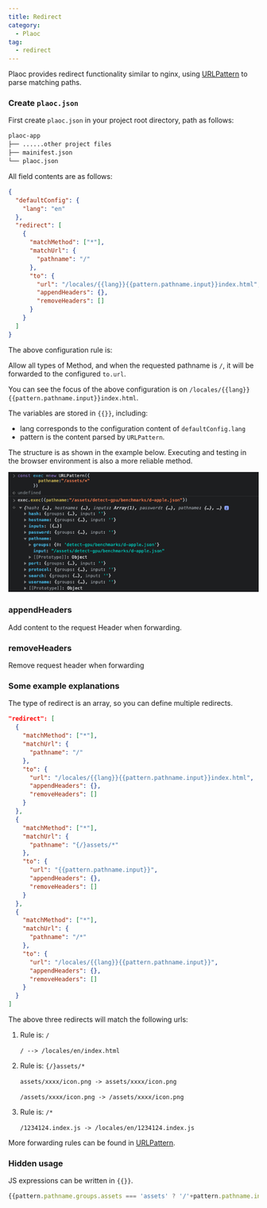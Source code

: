 ```yaml
---
title: Redirect
category: 
  - Plaoc  
tag: 
  - redirect
---
```


Plaoc provides redirect functionality similar to nginx, using [URLPattern](https://developer.mozilla.org/en-US/docs/Web/API/URL_Pattern_API) to parse matching paths.

### Create `plaoc.json`

First create `plaoc.json` in your project root directory, path as follows:

```bash
plaoc-app
├── ......other project files
├── mainifest.json
└── plaoc.json
```

All field contents are as follows:

```json
{
  "defaultConfig": {
    "lang": "en" 
  },
  "redirect": [
    {
      "matchMethod": ["*"],
      "matchUrl": {
        "pathname": "/"
      },
      "to": {
        "url": "/locales/{{lang}}{{pattern.pathname.input}}index.html",
        "appendHeaders": {},
        "removeHeaders": []
      }
    }
  ]
}
```

The above configuration rule is:

Allow all types of Method, and when the requested pathname is `/`, it will be forwarded to the configured `to.url`.

You can see the focus of the above configuration is on 
`/locales/{{lang}}{{pattern.pathname.input}}index.html`.

The variables are stored in `{{}}`, including:

- lang corresponds to the configuration content of `defaultConfig.lang`
- pattern is the content parsed by `URLPattern`. 

The structure is as shown in the example below. Executing and testing in the browser environment is also a more reliable method.

![URLPattern](./../../../plaoc-app/redirect/URLPattern.png)

### appendHeaders 

Add content to the request Header when forwarding.

### removeHeaders

Remove request header when forwarding

### Some example explanations

The type of redirect is an array, so you can define multiple redirects.

```json
"redirect": [
  {
    "matchMethod": ["*"],
    "matchUrl": {
      "pathname": "/"
    },
    "to": {
      "url": "/locales/{{lang}}{{pattern.pathname.input}}index.html",
      "appendHeaders": {},
      "removeHeaders": []
    }
  },
  {
    "matchMethod": ["*"], 
    "matchUrl": {
      "pathname": "{/}assets/*"
    },
    "to": {
      "url": "{{pattern.pathname.input}}",
      "appendHeaders": {},
      "removeHeaders": []
    }
  },
  {
    "matchMethod": ["*"],
    "matchUrl": {
      "pathname": "/*"
    },
    "to": {
      "url": "/locales/{{lang}}{{pattern.pathname.input}}",
      "appendHeaders": {},
      "removeHeaders": []
    }
  }
]
```

The above three redirects will match the following urls:

1. Rule is: `/`

   `/ --> /locales/en/index.html`

2. Rule is: `{/}assets/*`

   `assets/xxxx/icon.png -> assets/xxxx/icon.png`

   `/assets/xxxx/icon.png -> /assets/xxxx/icon.png` 

3. Rule is: `/*`

   `/1234124.index.js -> /locales/en/1234124.index.js`

More forwarding rules can be found in [URLPattern](https://developer.mozilla.org/en-US/docs/Web/API/URL_Pattern_API).

### Hidden usage

JS expressions can be written in `{{}}`.

```js
{{pattern.pathname.groups.assets === 'assets' ? '/'+pattern.pathname.input : '/locales/'+lang+pattern.pathname.input}}
```